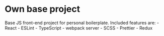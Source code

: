 # Own base project

Base JS front-end project for personal boilerplate.
Included features are:
	- React
	- ESLint
	- TypeScript
	- webpack server
	- SCSS
	- Prettier
	- Redux